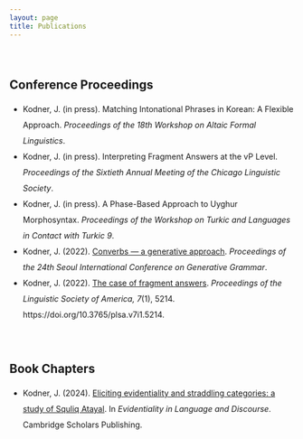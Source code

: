 ```yaml
---
layout: page
title: Publications
---
```

<!-- 
cd C:\Users\Jacob\jkodner18.github.io
bundle exec jekyll serve 
 -->

<div style="height: 25px"></div>

<head>
    <style>
        li {
            line-height: 2.0;
        }        
    </style>
</head>


## Conference Proceedings

<ul>
<li>Kodner, J. (in press). Matching Intonational Phrases in Korean: A Flexible Approach. <i>Proceedings of the 18th Workshop on Altaic Formal Linguistics</i>.</li>
<li>Kodner, J. (in press). Interpreting Fragment Answers at the vP Level. <i>Proceedings of the Sixtieth Annual Meeting of the Chicago Linguistic Society</i>.</li>
<li>Kodner, J. (in press). A Phase-Based Approach to Uyghur Morphosyntax. <i>Proceedings of the Workshop on Turkic and Languages in Contact with Turkic 9</i>.</li>
<li>Kodner, J. (2022). <a href="https://drive.google.com/file/d/15b0qgDJrgE9NPaOcPD4mdcqEpRkh1p9w/view?usp=share_link">Converbs — a generative approach</a>. <i>Proceedings of the 24th Seoul International Conference on Generative Grammar</i>.</li>
<li>Kodner, J. (2022). <a href="https://doi.org/10.3765/plsa.v7i1.5214">The case of fragment answers</a>. <i>Proceedings of the Linguistic Society of America, 7</i>(1), 5214. https://doi.org/10.3765/plsa.v7i1.5214.</li>
</ul>

<div style="height: 25px"></div>

## Book Chapters

<ul>
<li>Kodner, J. (2024). <a href="https://www.cambridgescholars.com/product/978-1-0364-0451-2/">Eliciting evidentiality and straddling categories: a study of Squliq Atayal</a>. In <i>Evidentiality in Language and Discourse</i>. Cambridge Scholars Publishing.</li>
</ul>

<div style="height: 20px"></div>


